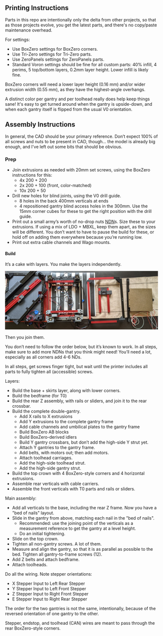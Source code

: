 ## Printing Instructions

Parts in this repo are intentionally only the delta from other projects, so that as those projects evolve, you get the latest parts, and there's no copy/paste maintenance overhead.

For settings:
* Use BoxZero settings for BoxZero corners.
* Use Tri-Zero settings for Tri-Zero parts.
* Use ZeroPanels settings for ZeroPanels parts.
* Standard Voron settings should be fine for all custom parts: 40% infill, 4 perims, 5 top/bottom layers, 0.2mm layer height.  Lower infill is likely fine.

BoxZero corners will need a lower layer height (0.16 mm) and/or wider extrusion width (0.55 mm), as they have the highest-angle overhangs.

A distinct color per gantry and per toolhead really does help keep things sane!  It's easy to get turned around when the gantry is upside-down, and when each gantry itself is flipped from the usual V0 orientation.

## Assembly Instructions

In general, the CAD should be your primary reference.  Don’t expect 100% of all screws and nuts to be present in CAD, though... the model is already big enough, and I've left out some bits that should be obvious.

### Prep

* Join extrusions as needed with 20mm set screws, using the BoxZero instructions for this:
  * 4x 200 + 200
  * 2x 200 + 100 (front, color-matched)
  * 10x 200 + 50
* Drill new holes for blind joints, using the V0 drill guide.
  * 8 holes in the back 400mm verticals at ends
  * 4 repositioned gantry blind access holes in the 300mm.  Use the 15mm corner cubes for these to get the right position with the drill guide.
* Print out a small army’s worth of no-drop nuts [NDN](https://github.com/zruncho3d/f-zero/tree/main/STLs/NoDropNuts)s.  Size these to your extrusions.  If using a mix of LDO + MBXL, keep them apart, as the sizes will be different.  You don’t want to have to pause the build for these, or hold off on adding them everywhere because you’re running low.
* Print out extra cable channels and Wago mounts.

#### Build

It’s a cake with layers.  You make the layers independently.

![](Images/build/layers.jpeg)

Then you join them.

You don’t need to follow the order below, but it’s known to work.  In all steps, make sure to add more NDNs that you think might need!  You’ll need a lot, especially as all corners add 4-6 NDs.

In all steps, get screws finger tight, but wait until the printer includes all parts to fully tighten all (accessible) screws.

Layers:
* Build the base + skirts layer, along with lower corners.
* Build the bedframe (for T0)
* Build the rear Z assembly, with rails or sliders, and join it to the rear crossbar.
* Build the complete double-gantry.
    * Add X rails to X extrusions
    * Add Y extrusions to the complete gantry frame
    * Add cable channels and umbilical plates to the gantry frame
    * Build BoxZero AB blocks
    * Build BoxZero-derived idlers
    * Build Y gantry crossbars, but don’t add the high-side Y strut yet.
    * Attach Y gantries to the gantry frame.
    * Add belts, with motors out; then add motors.
    * Attach toolhead carriages.
    * Add the high-side toolhead strut.
    * Add the high-side gantry strut.
* Build the top crown with 4 BoxZero-style corners and 4 horizontal extrusions.
* Assemble rear verticals with cable carriers.
* Assemble the front verticals with T0 parts and rails or sliders.

Main assembly:

* Add all verticals to the base, including the rear Z frame.  Now you have a "bed of nails" layout.
* Slide in the gantry from above, matching each nail in the "bed of nails".
  * Recommended: use the joining point of the verticals as a measurement reference to get the gantry at a level height.
  * Do an initial tightening.
* Slide on the top crown.
* Tighten all non-gantry screws.  A lot of them.
* Measure and align the gantry, so that it is as parallel as possible to the bed.  Tighten all gantry-to-frame screws (12).
* Add Z belts and attach bedframe.
* Attach toolheads.

Do all the wiring. Note stepper orientations:

* X Stepper Input to Left Rear Stepper
* Y Stepper Input to Left Front Stepper
* Z Stepper Input to Right Front Stepper
* E Stepper Input to Right Rear Stepper

The order for the two gantries is not the same, intentionally, because of the reversed orientation of one gantry to the other.

Stepper, endstop, and toolhead (CAN) wires are meant to pass through the rear BoxZero-style corners.
